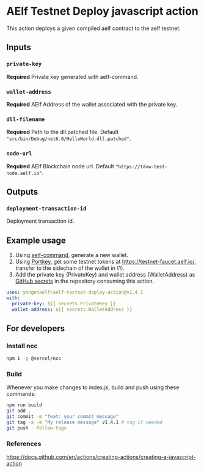 # AElf Testnet Deploy javascript action

This action deploys a given compiled aelf contract to the aelf testnet.

## Inputs

### `private-key`

**Required** Private key generated with aelf-command.

### `wallet-address`

**Required** AElf Address of the wallet associated with the private key.

### `dll-filename`

**Required** Path to the dll.patched file. Default `"src/bin/Debug/net6.0/HelloWorld.dll.patched"`.

### `node-url`

**Required** AElf Blockchain node url. Default `"https://tdvw-test-node.aelf.io"`.

## Outputs

### `deployment-transaction-id`

Deployment transaction id.

## Example usage

1. Using [aelf-command](https://docs.aelf.io/en/latest/reference/cli/methods.html), generate a new wallet.
2. Using [Portkey](https://portkey.finance/), get some testnet tokens at https://testnet-faucet.aelf.io/, transfer to the sidechain of the wallet in (1).
3. Add the private key (PrivateKey) and wallet address (WalletAddress) as [GitHub secrets](https://docs.github.com/en/actions/security-guides/using-secrets-in-github-actions#creating-secrets-for-a-repository) in the repository consuming this action.

```yaml
uses: yongenaelf/aelf-testnet-deploy-action@v1.4.1
with:
  private-key: ${{ secrets.PrivateKey }}
  wallet-address: ${{ secrets.WalletAddress }}
```

## For developers

### Install ncc

```bash
npm i -g @vercel/ncc
```

### Build

Whenever you make changes to index.js, build and push using these commands:

```bash
npm run build
git add .
git commit -m "feat: your commit message"
git tag -a -m "My release message" v1.4.1 # tag if needed
git push --follow-tags
```

### References

https://docs.github.com/en/actions/creating-actions/creating-a-javascript-action
